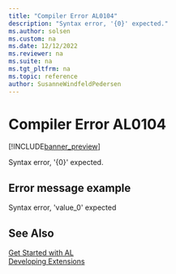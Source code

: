```yaml
---
title: "Compiler Error AL0104"
description: "Syntax error, '{0}' expected."
ms.author: solsen
ms.custom: na
ms.date: 12/12/2022
ms.reviewer: na
ms.suite: na
ms.tgt_pltfrm: na
ms.topic: reference
author: SusanneWindfeldPedersen
---
```

[//]: # (START>DO_NOT_EDIT)
[//]: # (IMPORTANT:Do not edit any of the content between here and the END>DO_NOT_EDIT.)
[//]: # (Any modifications should be made in the .xml files in the ModernDev repo.)
# Compiler Error AL0104

[!INCLUDE[banner_preview](../includes/banner_preview.md)]

Syntax error, '{0}' expected.
## Error message example
Syntax error, 'value_0' expected


[//]: # (IMPORTANT: END>DO_NOT_EDIT)
## See Also  
[Get Started with AL](../devenv-get-started.md)  
[Developing Extensions](../devenv-dev-overview.md)  
